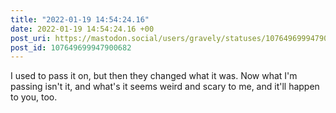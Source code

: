```yaml
---
title: "2022-01-19 14:54:24.16"
date: 2022-01-19 14:54:24.16 +00
post_uri: https://mastodon.social/users/gravely/statuses/107649699947900682
post_id: 107649699947900682
---
```

I used to pass it on, but then they changed what it was. Now what I'm passing isn't it, and what's it seems weird and scary to me, and it'll happen to you, too.


